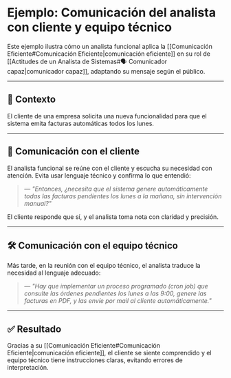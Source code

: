 # Ejemplo: Comunicación del analista con cliente y equipo técnico

Este ejemplo ilustra cómo un analista funcional aplica la [[Comunicación Eficiente#Comunicación Eficiente|comunicación eficiente]] en su rol de [[Actitudes de un Analista de Sistemas#🗣️ Comunicador capaz|comunicador capaz]], adaptando su mensaje según el público.

---

## 🧩 Contexto

El cliente de una empresa solicita una nueva funcionalidad para que el sistema emita facturas automáticas todos los lunes.

---

## 💬 Comunicación con el cliente

El analista funcional se reúne con el cliente y escucha su necesidad con atención. Evita usar lenguaje técnico y confirma lo que entendió:

> — *"Entonces, ¿necesita que el sistema genere automáticamente todas las facturas pendientes los lunes a la mañana, sin intervención manual?"*

El cliente responde que sí, y el analista toma nota con claridad y precisión.

---

## 🛠️ Comunicación con el equipo técnico

Más tarde, en la reunión con el equipo técnico, el analista traduce la necesidad al lenguaje adecuado:

> — *"Hay que implementar un proceso programado (cron job) que consulte las órdenes pendientes los lunes a las 9:00, genere las facturas en PDF, y las envíe por mail al cliente automáticamente."*

---

## ✅ Resultado

Gracias a su [[Comunicación Eficiente#Comunicación Eficiente|comunicación eficiente]], el cliente se siente comprendido y el equipo técnico tiene instrucciones claras, evitando errores de interpretación.
